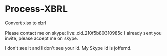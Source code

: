 # Process-XBRL
Convert xlsx to xbrl


Please contact me on skype: live:.cid.210f5b80310985c
I already sent you invite, please accept me on skype.

I don't see it and I don't see your id.  My Skype id is joffemd.
